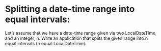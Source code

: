# Splitting a date-time range into equal intervals:
Let’s assume that we have a date-time range given via two LocalDateTime, and an integer, n. Write an application that splits the given range into n equal intervals (n equal LocalDateTime).